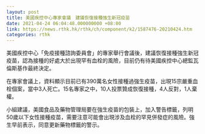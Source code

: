 ```yaml
---
layout: post
title: 美國疾控中心專家會議　建議恢復接種強生新冠疫苗
date: 2021-04-24 06:04:48.000000000 +08:00
link: https://news.rthk.hk/rthk/ch/component/k2/1587476-20210424.htm
categories: rthk
---
```


美國疾控中心「免疫接種諮詢委員會」的專家舉行會議後，建議恢復接種強生新冠疫苗，認為接種的好處大於出現罕有血栓的風險，目前仍有待美國疾控中心總監瓦倫斯基作最終決定。

在專家會議上，資料顯示目前已有390萬名女性接種過強生疫苗，出現15宗嚴重血栓個案，當中3人死亡。15名專家之中，10人投票贊成恢復接種，4人反對，1人棄權。

小組建議，美國食品及藥物管理局要在強生疫苗的包裝上，加入警告標籤，列明50歲以下女性接種疫苗，需要注意可能會出現涉及血栓的罕見併發症的風險。強生早前表示，同意更新藥物標籤的警示。
